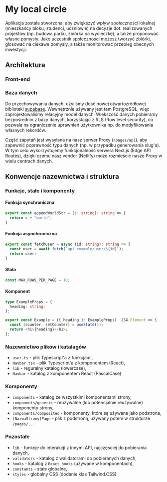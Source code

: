 # My local circle

Aplikacja została stworzona, aby zwiększyć wpływ społeczności lokalnej (mieszkańcy bloku, studenci, uczniowie) na decyzje dot. realizowanych projektów (np. budowa parku, zbiórka na wycieczkę), a także proponować własne pomysły. Jako uczestnik społeczności możesz tworzyć zbiórki, głosować na ciekawe pomysły, a także monitorować przebieg obecnych inwestycji.

## Architektura

### Front-end



### Baza danych

Do przechowywania danych, użyliśmy dość nowej otwartoźródłowej biblioteki [supabase](https://supabase.com/). Wewnętrznie używany jest tam PostgreSQL, więc zaprojektowaliśmy relacyjny model danych. Większość danych pobieramy bezpośrednio z bazy danych, korzystając z RLS (Row level security), co pozwala na ograniczenie uprawnień użytkownika np. do modyfikowania własnych rekordów.

Część zapytań jest wysyłana na nasz serwer Proxy (`/pages/api`), aby zapewnić poprawność typu danych (np. w przypadku generowania slug'a). W tym celu wykorzystujemy funkcjonalność serwera Next.js (Edge API Routes), dzięki czemu nasz vendor (Netlify) może rozmieścić nasze Proxy w wielu centrach danych.



## Konwencje nazewnictwa i struktura

### Funkcje, stałe i komponenty

#### Funkcja synchroniczna

```ts
export const appendWorldStr = (s: string): string => {
  return s + "world";
}
```

#### Funkcja asynchroniczna

```ts
export const fetchUser = async (id: string): string => {
  const user = await fetch(`api.example/user/${id}`);
  return user;
}
```

#### Stała

```ts
const MAX_ROWS_PER_PAGE = 10;
```

#### Komponent

```ts
type ExampleProps = {
  heading: string;
};

export const Example = ({ heading }: ExampleProps): JSX.Element => {
  const [counter, setCounter] = useState(1);
  return <h1>{heading}</h1>;
};
```

### Nazewnictwo plików i katalagów
- `user.ts` - plik Typescript'a z funkcjami,
- `Navbar.tsx` - plik Typescript'a z komponentem (React),
- `lib` - reguralny katalog (lowercase),
- `Navbar` - katalog z komponentem React (PascalCase)

### Komponenty
- `components` - katalog ze wszystkimi komponentami strony,
- `components/generic` - reużywalne (lub potencjalnie reużywalne) komponenty strony,
- `components/composited` - komponenty, które są używane jako podstrona,
- `[NazwaStrony]Page` - plik z podstroną, używany potem w strukturze `/pages/...`

### Pozostałe
- `lib` - funkcje do interakcji z innymi API, najczęściej do pobierania danych,
- `validators` - katalog z walidatorami do pobieranych danych,
- `hooks` - katalog z `React hooks` (używane w komponentach), 
- `constants` - stałe globalne,
- `styles` - globalny CSS (dodanie klas Tailwind.CSS)

